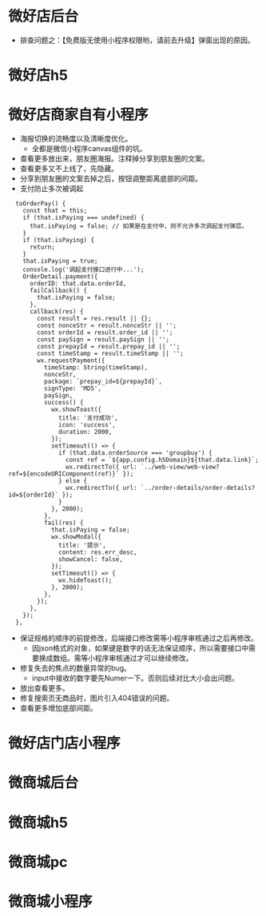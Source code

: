# 微好店后台
* 排查问题之：【免费版无使用小程序权限哟，请前去升级】弹窗出现的原因。

# 微好店h5


# 微好店商家自有小程序
* 海报切换的流畅度以及清晰度优化。
    - 全都是微信小程序canvas组件的坑。
* 查看更多放出来，朋友圈海报。注释掉分享到朋友圈的文案。
* 查看更多又不上线了，先隐藏。
* 分享到朋友圈的文案去掉之后，按钮调整距离底部的间距。
* 支付防止多次被调起
```
  toOrderPay() {
    const that = this;
    if (that.isPaying === undefined) {
      that.isPaying = false; // 如果是在支付中，则不允许多次调起支付弹层。
    }
    if (that.isPaying) {
      return;
    }
    that.isPaying = true;
    console.log('调起支付接口进行中...');
    OrderDetail.payment({
      orderID: that.data.orderId,
      failCallback() {
        that.isPaying = false;
      },
      callback(res) {
        const result = res.result || {};
        const nonceStr = result.nonceStr || '';
        const orderId = result.order_id || '';
        const paySign = result.paySign || '';
        const prepayId = result.prepay_id || '';
        const timeStamp = result.timeStamp || '';
        wx.requestPayment({
          timeStamp: String(timeStamp),
          nonceStr,
          package: `prepay_id=${prepayId}`,
          signType: 'MD5',
          paySign,
          success() {
            wx.showToast({
              title: '支付成功',
              icon: 'success',
              duration: 2000,
            });
            setTimeout(() => {
              if (that.data.orderSource === 'groupbuy') {
                const ref = `${app.config.h5Domain}${that.data.link}`;
                wx.redirectTo({ url: `../web-view/web-view?ref=${encodeURIComponent(ref)}` });
              } else {
                wx.redirectTo({ url: `../order-details/order-details?id=${orderId}` });
              }
            }, 2000);
          },
          fail(res) {
            that.isPaying = false;
            wx.showModal({
              title: '提示',
              content: res.err_desc,
              showCancel: false,
            });
            setTimeout(() => {
              wx.hideToast();
            }, 2000);
          },
        });
      },
    });
  },
```
* 保证规格的顺序的前提修改，后端接口修改需等小程序审核通过之后再修改。
    - 因json格式的对象，如果键是数字的话无法保证顺序，所以需要接口中需要换成数组。需等小程序审核通过才可以继续修改。
* 修复失去的焦点的数量异常的bug。
    - input中接收的数字要先Numer一下。否则后续对比大小会出问题。
* 放出查看更多。
* 修复搜索页无商品时，图片引入404错误的问题。
* 查看更多增加底部间距。

# 微好店门店小程序

# 微商城后台

# 微商城h5

# 微商城pc

# 微商城小程序

